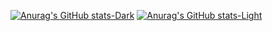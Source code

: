 [![Anurag's GitHub stats-Dark](https://github-readme-stats.vercel.app/api?username=RichardBryanlr&show_icons=true&theme=dark#gh-dark-mode-only)](https://github.com/RichardBryanlr/github-readme-stats#gh-dark-mode-only)
[![Anurag's GitHub stats-Light](https://github-readme-stats.vercel.app/api?username=RichardBryanlr&show_icons=true&theme=default#gh-light-mode-only)](https://github.com/RichardBryanlr/github-readme-stats#gh-light-mode-only)
